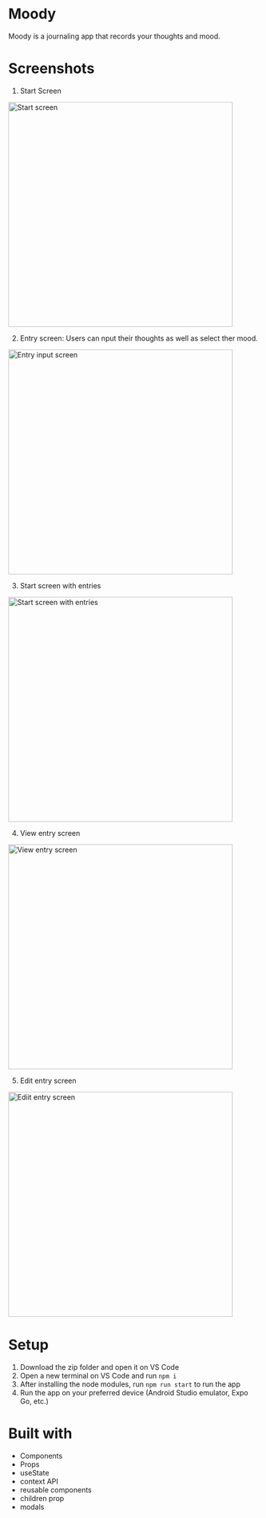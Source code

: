 # Moody

Moody is a journaling app that records your thoughts and mood.

# Screenshots

1. Start Screen

<img width="449" alt="Start screen" src="https://github.com/Zer0Aim/moody/blob/main/screenshots/startscreen.png" />

2. Entry screen: Users can nput their thoughts as well as select ther mood.

<img width="449" alt="Entry input screen" src="https://github.com/Zer0Aim/moody/blob/main/screenshots/entryscreen.png" />

3. Start screen with entries

<img width="449" alt="Start screen with entries" src="https://github.com/Zer0Aim/moody/blob/main/screenshots/startwithentry.png" />

4. View entry screen

<img width="449" alt="View entry screen" src="https://github.com/Zer0Aim/moody/blob/main/screenshots/viewentryscreen.png" />

5. Edit entry screen

<img width="449" alt="Ediit entry screen" src="https://github.com/Zer0Aim/moody/blob/main/screenshots/editentryscreen.png" />

# Setup

1. Download the zip folder and open it on VS Code
2. Open a new terminal on VS Code and run `npm i`
3. After installing the node modules, run `npm run start` to run the app
4. Run the app on your preferred device (Android Studio emulator, Expo Go, etc.)

# Built with

- Components
- Props
- useState
- context API
- reusable components
- children prop
- modals
